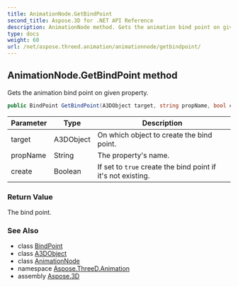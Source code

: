 ```yaml
---
title: AnimationNode.GetBindPoint
second_title: Aspose.3D for .NET API Reference
description: AnimationNode method. Gets the animation bind point on given property
type: docs
weight: 60
url: /net/aspose.threed.animation/animationnode/getbindpoint/
---
```

## AnimationNode.GetBindPoint method

Gets the animation bind point on given property.

```csharp
public BindPoint GetBindPoint(A3DObject target, string propName, bool create)
```

| Parameter | Type | Description |
| --- | --- | --- |
| target | A3DObject | On which object to create the bind point. |
| propName | String | The property's name. |
| create | Boolean | If set to `true` create the bind point if it's not existing. |

### Return Value

The bind point.

### See Also

* class [BindPoint](../../bindpoint/)
* class [A3DObject](../../../aspose.threed/a3dobject/)
* class [AnimationNode](../)
* namespace [Aspose.ThreeD.Animation](../../../aspose.threed.animation/)
* assembly [Aspose.3D](../../../)


